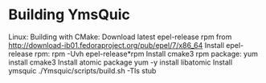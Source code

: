 # Building YmsQuic
Linux:
    Building with CMake:
      Download latest epel-release rpm from
	http://download-ib01.fedoraproject.org/pub/epel/7/x86_64
      Install epel-release rpm:
        rpm -Uvh epel-release*rpm
      Install cmake3 rpm package:
        yum install cmake3
      Install atomic package
        yum -y install  libatomic
      Install ymsquic 
	./Ymsquic/scripts/build.sh -Tls stub

